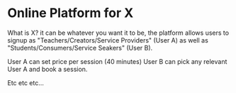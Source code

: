 # Online Platform for X
What is X? it can be whatever you want it to be, the platform allows users to signup as "Teachers/Creators/Service Providers" (User A) as well as "Students/Consumers/Service Seakers" (User B).

User A can set price per session (40 minutes)
User B can pick any relevant User A and book a session.

Etc etc etc...
